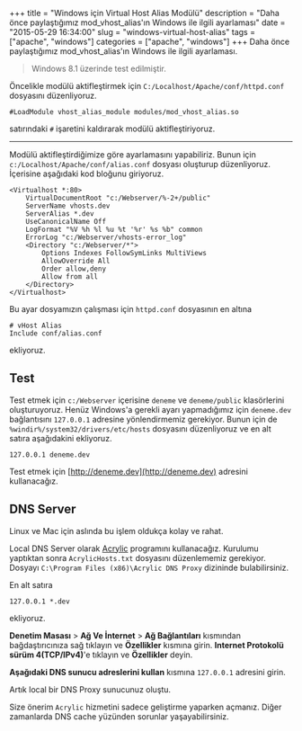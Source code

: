 +++
title = "Windows için Virtual Host Alias Modülü"
description = "Daha önce paylaştığımız mod_vhost_alias'ın Windows ile ilgili ayarlaması"
date = "2015-05-29 16:34:00"
slug = "windows-virtual-host-alias"
tags = ["apache", "windows"]
categories = ["apache", "windows"]
+++
Daha önce paylaştığımız mod_vhost_alias'ın Windows ile ilgili ayarlaması.

> Windows 8.1 üzerinde test edilmiştir.

Öncelikle modülü aktifleştirmek için `C:/Localhost/Apache/conf/httpd.conf` dosyasını düzenliyoruz.

~~~
#LoadModule vhost_alias_module modules/mod_vhost_alias.so
~~~

satırındaki `#` işaretini kaldırarak modülü aktifleştiriyoruz.

---

Modülü aktifleştirdiğimize göre ayarlamasını yapabiliriz. Bunun için `c:/Localhost/Apache/conf/alias.conf` dosyası oluşturup düzenliyoruz. İçerisine aşağıdaki kod bloğunu giriyoruz.

~~~
<Virtualhost *:80>
    VirtualDocumentRoot "c:/Webserver/%-2+/public"
    ServerName vhosts.dev
    ServerAlias *.dev
    UseCanonicalName Off
    LogFormat "%V %h %l %u %t '%r' %s %b" common
    ErrorLog "c:/Webserver/vhosts-error_log"
    <Directory "c:/Webserver/*">
        Options Indexes FollowSymLinks MultiViews
        AllowOverride All
        Order allow,deny
        Allow from all
    </Directory>
</Virtualhost>
~~~

Bu ayar dosyamızın çalışması için `httpd.conf` dosyasının en altına

~~~
# vHost Alias
Include conf/alias.conf
~~~

ekliyoruz.

## Test

Test etmek için `c:/Webserver` içerisine `deneme` ve `deneme/public` klasörlerini oluşturuyoruz. Henüz Windows'a gerekli ayarı yapmadığımız için `deneme.dev` bağlantısını `127.0.0.1` adresine yönlendirmemiz gerekiyor. Bunun için de `%windir%/system32/drivers/etc/hosts` dosyasını düzenliyoruz ve en alt satıra aşağıdakini ekliyoruz.

~~~
127.0.0.1 deneme.dev
~~~

Test etmek için [http://deneme.dev](http://deneme.dev) adresini kullanacağız.

## DNS Server

Linux ve Mac için aslında bu işlem oldukça kolay ve rahat.

Local DNS Server olarak [Acrylic](http://sourceforge.net/projects/acrylic/) programını kullanacağız. Kurulumu yaptıktan sonra `AcrylicHosts.txt` dosyasını düzenlememiz gerekiyor. Dosyayı `C:\Program Files (x86)\Acrylic DNS Proxy` dizininde bulabilirsiniz.

En alt satıra

~~~
127.0.0.1 *.dev
~~~

ekliyoruz.

**Denetim Masası** > **Ağ Ve İnternet** > **Ağ Bağlantıları** kısmından bağdaştırıcınıza sağ tıklayın ve **Özellikler** kısmına girin. **Internet Protokolü sürüm 4(TCP/IPv4)**'e tıklayın ve **Özellikler** deyin.

**Aşağıdaki DNS sunucu adreslerini kullan** kısmına `127.0.0.1` adresini girin.

Artık local bir DNS Proxy sunucunuz oluştu.

Size önerim `Acrylic` hizmetini sadece geliştirme yaparken açmanız. Diğer zamanlarda DNS cache yüzünden sorunlar yaşayabilirsiniz.
